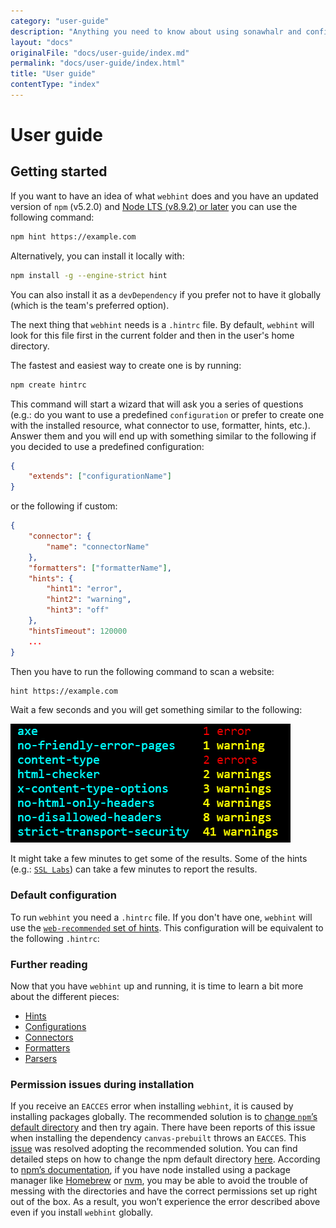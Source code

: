 ```yaml
---
category: "user-guide"
description: "Anything you need to know about using sonawhalr and configure it"
layout: "docs"
originalFile: "docs/user-guide/index.md"
permalink: "docs/user-guide/index.html"
title: "User guide"
contentType: "index"
---
```

# User guide

## Getting started

If you want to have an idea of what `webhint` does and you
have an updated version of `npm` (v5.2.0) and [Node LTS (v8.9.2)
or later][nodejs] you can use the following command:

```bash
npm hint https://example.com
```

Alternatively, you can install it locally with:

```bash
npm install -g --engine-strict hint
```

You can also install it as a `devDependency` if you prefer not to
have it globally (which is the team's preferred option).

The next thing that `webhint` needs is a `.hintrc` file. By
default, `webhint` will look for this file first in the current
folder and then in the user's home directory.

The fastest and easiest way to create one is by running:

```bash
npm create hintrc
```

This command will start a wizard that will ask you a series of
questions (e.g.: do you want to use a predefined `configuration` or prefer to
create one with the installed resource, what connector to use, formatter,
hints, etc.). Answer them and you will end up with something similar to the
following if you decided to use a predefined configuration:

```json
{
    "extends": ["configurationName"]
}
```

or the following if custom:

```json
{
    "connector": {
        "name": "connectorName"
    },
    "formatters": ["formatterName"],
    "hints": {
        "hint1": "error",
        "hint2": "warning",
        "hint3": "off"
    },
    "hintsTimeout": 120000
    ...
}
```

Then you have to run the following command to scan a website:

```bash
hint https://example.com
```

Wait a few seconds and you will get something similar to the following:

![Example output for the summary formatter](images/summary-output.png)

It might take a few minutes to get some of the results. Some of the
hints (e.g.: [`SSL Labs`](./hints/hint-ssllabs.md)) can take a few minutes
to report the results.

### Default configuration

To run `webhint` you need a `.hintrc` file. If you don't have one,
`webhint` will use the [`web-recommended` set of hints][web recommended].
This configuration will be equivalent to the following `.hintrc`:

### Further reading

Now that you have `webhint` up and running, it is time to learn a bit more
about the different pieces:

* [Hints](./concepts/hints/)
* [Configurations](./concepts/configurations/)
* [Connectors](./concepts/connectors/)
* [Formatters](./concepts/formatters/)
* [Parsers](./concepts/parsers/)

### Permission issues during installation

If you receive an `EACCES` error when installing `webhint`, it is caused
by installing packages globally. The recommended solution is to [change
`npm`’s default directory][npm change default directory] and then try
again. There have been reports of this issue when installing the
dependency `canvas-prebuilt` throws an `EACCES`. This [issue][permission
issue] was resolved adopting the recommended solution. You can find
detailed steps on how to change the npm default directory [here][npm
change default directory]. According to [npm’s documentation][npm use
package manager], if you have node installed using a package
manager like [Homebrew][homebrew] or [nvm][nvm], you may be able to avoid
the trouble of messing with the directories and have the correct
permissions set up right out of the box. As a result, you won’t experience
the error described above even if you install `webhint` globally.

<!-- Link labels: -->

[homebrew]: https://brew.sh/
[nodejs]: https://nodejs.org/en/download/current/
[npm change default directory]: https://docs.npmjs.com/getting-started/fixing-npm-permissions#option-2-change-npms-default-directory-to-another-directory
[npm use package manager]: https://docs.npmjs.com/getting-started/fixing-npm-permissions#option-3-use-a-package-manager-that-takes-care-of-this-for-you
[nvm]: https://github.com/creationix/nvm
[permission issue]: https://github.com/webhintio/hint/issues/308
[web recommended]: https://github.com/webhintio/hint/tree/master/packages/configuration-web-recommended#readme
